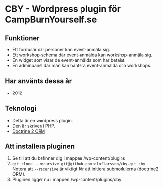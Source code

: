 CBY - Wordpress plugin för CampBurnYourself.se
====================
Funktioner
----------
* Ett formulär där personer kan event-anmäla sig.
* Ett workshop-schema där event-anmälda kan workshop-anmäla sig.
* En widget som visar de event-anmälda som har betalat.
* En adminpanel där man kan hantera event-anmälda och workshops.

Har använts dessa år
----------
* 2012

Teknologi
----------
* Detta är en wordpress plugin.
* Den är skriven i PHP.
* [Doctrine 2 ORM](http://www.doctrine-project.org/projects/orm)

Att installera pluginen
----------
1. Se till att du befinner dig i mappen /wp-content/plugins
1. `git clone --recursive git@github.com:oloflarsson/cby.git cby`<br>
Notera att `--recursive` är viktigt för att initiera submodulerna (doctrine2 ORM).
1. Pluginen ligger nu i mappen /wp-content/plugins/cby
